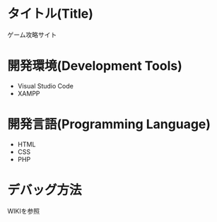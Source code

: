 # タイトル(Title)
ゲーム攻略サイト

# 開発環境(Development Tools)
- Visual Studio Code
- XAMPP

# 開発言語(Programming Language)
- HTML
- CSS
- PHP

# デバッグ方法
WIKIを参照
